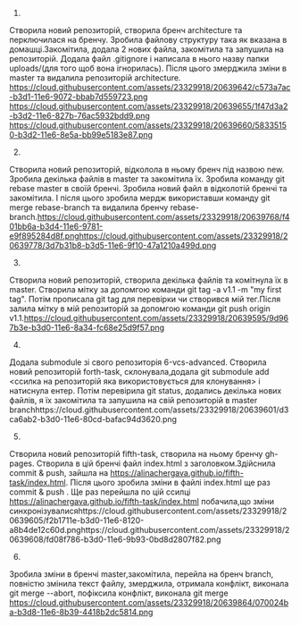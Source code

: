 1. 
Створила новий репозиторій, створила бренч architecture та перключилася на бренчу.
Зробила файлову структуру така як вказана в домашці.Закомітила, додала 2 нових файла, закомітила та запушила на репозиторій.
Додала файл .gitignore і написала в нього назву папки uploads/(для того щоб вона ігнорилась). Після цього змерджила зміни в master та видалила репозиторій architecture.
https://cloud.githubusercontent.com/assets/23329918/20639642/c573a7ac-b3d1-11e6-9072-bbab7d559723.png https://cloud.githubusercontent.com/assets/23329918/20639655/1f47d3a2-b3d2-11e6-827b-76ac5932bdd9.png https://cloud.githubusercontent.com/assets/23329918/20639660/58335150-b3d2-11e6-8e5a-bb99e5183e87.png

2.
Створила новий репозиторій, відколола в ньому бренч під назвою new. Зробила декілька файлів в master та закомітила їх.
Зробила команду git rebase master в своїй бренчі. Зробила новий файл в відколотій бренчі та закомітила. І після цього зробила мердж використавши команду git merge rebase-branch та видалила бренчу rebase-branch.https://cloud.githubusercontent.com/assets/23329918/20639768/f401bb6a-b3d4-11e6-9781-e9f895284d8f.pnghttps://cloud.githubusercontent.com/assets/23329918/20639778/3d7b31b8-b3d5-11e6-9f10-47a1210a499d.png

3.
Створила новий репозиторій, створила декілька файлів та комітнула їх в master. Створила мітку за допомгою команди git tag -a v1.1 -m "my first tag". Потім прописала git tag для перевірки чи створився мій тег.Після залила мітку в мій репозиторій за допомгою команди git push origin v1.1.https://cloud.githubusercontent.com/assets/23329918/20639595/9d967b3e-b3d0-11e6-8a34-fc68e25d9f57.png

4.
Додала submodule зі свого репозиторія 6-vcs-advanced. Створила новий репозиторій forth-task, склонувала,додала git submodule add <ссилка на репозиторій яка використовується для клонування> і натиснула ентер. Потім перевірила git status, додались декілька нових файлів, я їх закомітила та запушила на свій репозиторій в master branchhttps://cloud.githubusercontent.com/assets/23329918/20639601/d3ca6ab2-b3d0-11e6-80cd-bafac94d3620.png

5.
Створила новий репозиторій fifth-task, створила на ньому бренчу gh-pages. Створила в цій бренчі файл index.html з заголовком.Здійснила commit & push, зайшла на https://alinachergava.github.io/fifth-task/index.html. Після цього зробила зміни в файлі index.html ще раз commit & push . Ще раз перейшла по цій ссилці https://alinachergava.github.io/fifth-task/index.html побачила,що зміни синхронізувалисяhttps://cloud.githubusercontent.com/assets/23329918/20639605/f2b1711e-b3d0-11e6-8120-a8b4de12c60d.pnghttps://cloud.githubusercontent.com/assets/23329918/20639608/fd08f786-b3d0-11e6-9b93-0bd8d2807f82.png

6.
Зробила зміни в бренчі master,закомітила, перейла на бренч branch, повністю змінила текст файлу, змерджила, отримала конфлікт, виконала git merge --abort, пофіксила конфлікт, виконала git merge
https://cloud.githubusercontent.com/assets/23329918/20639864/070024ba-b3d8-11e6-8b39-4418b2dc5814.png

